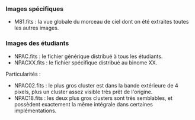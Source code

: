 ### Images spécifiques

* M81.fits : la vue globale du morceau de ciel dont on été extraites toutes les autres images.

### Images des étudiants

* NPAC.fits : le fichier générique distribué à tous les étudiants.
* NPACXX.fits : le fichier spécifique distribué au binome XX.

Particularités :
* NPAC02.fits : le plus gros cluster est dans la bande extérieure de 4 pixels, plus un cluster assez visible très prêt de l'origine.
* NPAC18.fits : les deux plus gros clusters sont très semblables, et possèdent exactement la même intégrale dans certaines implémentations.